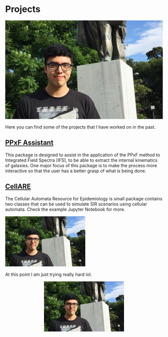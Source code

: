 
# Projects

![](images/picture.jpg "image 1")

Here you can find some of the projects that I have worked on in the past.

## [PPxF Assistant](https://github.com/DiegoGH117/ppxf_assistant)
This package is designed to assist in the application of the PPxF method to Integrated Field Spectra (IFS), to be able to extract the internal kinematics of galaxies. One major focus of this package is to make the process more interactive so that the user has a better grasp of what is being done.

## [CellARE](https://github.com/DiegoGH117/cellare)
The Cellular Automata Resource for Epidemiology is small package contains two classes that can be used to simulate SIR scenarios using cellular automata. Check the example Jupyter Notebook for more.

<img src="images/picture.jpg" alt="image1" width="256" height="160">

At this point I am just trying really hard lol.

<div style="text-align: center">
<a href="https://github.com/DiegoGH117/cellare">

<img src="images/picture.jpg" align="center" alt="image1" width="256" height="160"></a>
</div>
